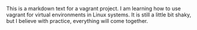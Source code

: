 This is a markdown text for a vagrant project.
I am learning how to use vagrant for virtual environments in Linux systems.
It is still a little bit shaky, but I believe with practice, everything will come together.
